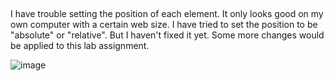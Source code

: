 ##
I have trouble setting the position of each element. It only looks good on my own computer with a certain web size. I have tried to set the position to be "absolute" or "relative". But I haven't fixed it yet. Some more changes would be applied to this lab assignment.

![image](https://github.com/xiaoguaishou0202yy/unit-3/assets/158022313/19579669-2b9b-4394-af8e-e2f82aa6bceb)
